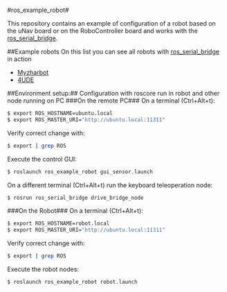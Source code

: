 #ros_example_robot#

This repository contains an example of configuration of a robot based on the uNav board or on the RoboController board and works with the [ros_serial_bridge](https://github.com/officinerobotiche/ros_serial_bridge).

##Example robots
On this list you can see all robots with [ros_serial_bridge](https://github.com/officinerobotiche/ros_serial_bridge) in action
* [Myzharbot](https://github.com/Myzhar/ros_myzharbot_robot)
* [4UDE](https://github.com/rbonghi/ros_dude)

##Environment setup:##
Configuration with roscore run in robot and other node running on PC
###On the remote PC###
On a terminal (Ctrl+Alt+t):
```bash
$ export ROS_HOSTNAME=ubuntu.local
$ export ROS_MASTER_URI="http://ubuntu.local:11311"
```

Verify correct change with:
```bash
$ export | grep ROS
```
Execute the control GUI:
```bash
$ roslaunch ros_example_robot gui_sensor.launch
```

On a different terminal (Ctrl+Alt+t) run the keyboard teleoperation node:
```bash
$ rosrun ros_serial_bridge drive_bridge_node
```
###On the Robot###
On a terminal (Ctrl+Alt+t):
```bash
$ export ROS_HOSTNAME=robot.local
$ export ROS_MASTER_URI="http://ubuntu.local:11311"
```

Verify correct change with:
```bash
$ export | grep ROS
```
Execute the robot nodes:
```bash
$ roslaunch ros_example_robot robot.launch
```
